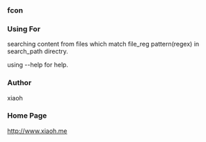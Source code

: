 
### fcon

### Using For

searching content from files which match file\_reg pattern(regex) in search\_path directry.

using --help for help.

### Author

xiaoh

### Home Page

<http://www.xiaoh.me>
